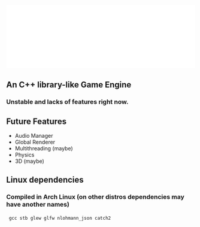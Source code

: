 ![](https://github.com/ShineAsNever/ShineraEngine/blob/main/res/shinera-logo.png?height=200px)

## An C++ library-like Game Engine
### Unstable and lacks of features right now.

## Future Features
- Audio Manager
- Global Renderer
- Multithreading (maybe)
- Physics
- 3D (maybe)

## Linux dependencies
### Compiled in Arch Linux (on other distros dependencies may have another names)
``` gcc stb glew glfw nlohmann_json catch2```

